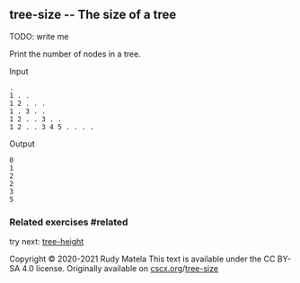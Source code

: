 tree-size -- The size of a tree
-------------------------------

TODO: write me

Print the number of nodes in a tree.

Input

	.
	1 . .
	1 2 . . .
	1 . 3 . .
	1 2 . . 3 . .
	1 2 . . 3 4 5 . . . .


Output

	0
	1
	2
	2
	3
	5


### Related exercises  #related

try next: [tree-height](/tree-height)


Copyright © 2020-2021  Rudy Matela
This text is available under the CC BY-SA 4.0 license.
Originally available on [cscx.org](https://cscx.org)/[tree-size](https://cscx.org/tree-size)
